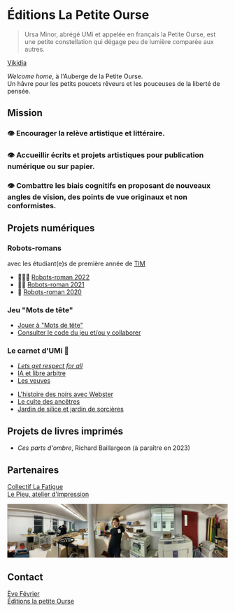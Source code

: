 # Éditions La Petite Ourse

> Ursa Minor, abrégé UMi et appelée en français la Petite Ourse, est une petite constellation qui dégage peu de lumière comparée aux autres. 

  [Vikidia](https://fr.vikidia.org/wiki/Petite_Ourse)

_Welcome home_, à l'Auberge de la Petite Ourse.  
Un hâvre pour les petits poucets rêveurs et les pouceuses de la liberté de pensée.
  
## Mission
### 👁️ Encourager la relève artistique et littéraire.
### 👁️‍ Accueillir écrits et projets artistiques pour publication numérique ou sur papier. 
### 👁️‍ Combattre les biais cognitifs en proposant de nouveaux angles de vision, des points de vue originaux et non conformistes. 

## Projets numériques
### Robots-romans
avec les étudiant(e)s de première année de [TIM](https://timcsf.ca/)
- 🤖🤖🤖 [Robots-roman 2022](https://evefevrier.github.io/robots-roman/)
- 🤖🤖 [Robots-roman 2021](https://evefevrier.github.io/robots-roman/2021/)
- 🤖 [Robots-roman 2020](https://evefevrier.github.io/robots-roman/2020/)  

### Jeu "Mots de tête"
- [Jouer à "Mots de tête"](https://evefevrier.github.io/wordle/)
- [Consulter le code du jeu et/ou y collaborer](https://github.com/evefevrier/wordle)

### Le carnet d'UMi 🥷

- [*Lets get respect for all*](billets/letsgetreal.md)
- [IA et libre arbitre](billets/le-libre-arbitre.md)
- [Les veuves](billets/les-veuves.md)

[//]: # (- [The Broker / Le courtier]&#40;billets/trapped.md&#41;  )

[//]: # (  Bilan :)

[//]: # (  - [richardbaillargeon.ca]&#40;http://richardbaillargeon.ca&#41; OK)

[//]: # (  - [richard-baillargeon.com]&#40;http://richard-baillargeon.com&#41; OK)

[//]: # (  - <del>richardbaillargeon.com</del>  &#40;邪恶的中国海盗&#41;)
- [L'histoire des noirs avec Webster](billets/webster.md)
- [Le culte des ancêtres](billets/short-expedition-01.md)
- [Jardin de silice et jardin de sorcières](billets/first-roadtrip.md)

## Projets de livres imprimés
- *Ces parts d'ombre*, Richard Baillargeon (à paraître en 2023) 
 
## Partenaires
[Collectif La Fatigue](https://www.facebook.com/editionslafatigue)  
[Le Pieu, atelier d'impression](https://www.facebook.com/atelierlepieu)  
  
![lePieu-riso-mz](media/lePieu-riso-mz.jpeg)

[//]: # (![lePieu-police-venus]&#40;media/lePieu-police-venus.jpeg&#41;)

## Contact 
[Ève Février](mailto:editionsLaPetiteOurse@gmail.com)  
[Éditions la petite Ourse](https://evefevrier.github.io/editions-la-petite-ourse/)

 
